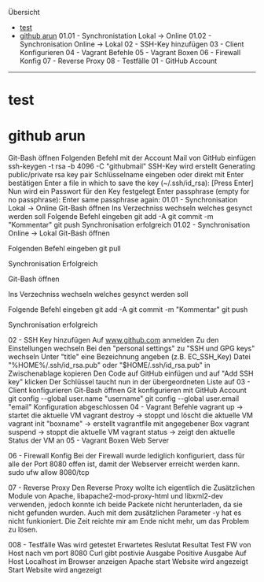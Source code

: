 
Übersicht
- [test](#test)
- [github arun](#github-arun)
01.01 - Synchronistation Lokal -> Online
01.02 - Synchronisation Online -> Lokal
02 - SSH-Key hinzufügen
03 - Client Konfigurieren
04 - Vagrant Befehle
05 - Vagrant Boxen
06 - Firewall Konfig
07 - Reverse Proxy
08 - Testfälle
01 - GitHub Account
___

test
===

github arun
===

Git-Bash öffnen
Folgenden Befehl mit der Account Mail von GitHub einfügen 
ssh-keygen -t rsa -b 4096 -C "githubmail"
SSH-Key wird erstellt 
Generating public/private rsa key pair
Schlüsselname eingeben oder direkt mit Enter bestätigen 
Enter a file in which to save the key (~/.ssh/id_rsa): [Press Enter]
Nun wird ein Passwort für den Key festgelegt 
Enter passphrase (empty for no passphrase): 
Enter same passphrase again:
01.01 - Synchronisation Lokal -> Online
Git-Bash öffnen
Ins Verzechniss wechseln welches gesynct werden soll
Folgende Befehl eingeben 
git add -A 
git commit -m "Kommentar" 
git push
Synchronisation erfolgreich
01.02 - Synchronisation Online -> Lokal
Git-Bash öffnen

Folgenden Befehl eingeben 
git pull

Synchronisation Erfolgreich

Git-Bash öffnen

Ins Verzechniss wechseln welches gesynct werden soll

Folgende Befehl eingeben 
git add -A 
git commit -m "Kommentar" 
git push

Synchronisation erfolgreich

02 - SSH Key hinzufügen
Auf www.github.com anmelden
Zu den Einstellungen wechseln
Bei den "personal settings" zu "SSH und GPG keys" wechseln
Unter "title" eine Bezeichnung angeben (z.B. EC_SSH_Key)
Datei "%HOME%/.ssh/id_rsa.pub" oder "$HOME/.ssh/id_rsa.pub" in Zwischenablage kopieren
Den Code auf GitHub einfügen und auf "Add SSH key" klicken
Der Schlüssel taucht nun in der übergeordneten Liste auf
03 - Client konfigurieren
Git-Bash öffnen
Git konfigurieren mit GitHub Account 
git config --global user.name "username" 
git config --global user.email "email"
Konfiguration abgeschlossen
04 - Vagrant Befehle
vagrant up -> startet die aktuelle VM
vagrant destroy -> stoppt und löscht die aktuelle VM
vagrant init "boxname" -> erstellt vagrantfile mit angegebener Box
vagrant suspend -> stoppt die aktuelle VM
vagrant status -> zeigt den aktuelle Status der VM an
05 - Vagrant Boxen
Web Server

06 - Firewall Konfig
Bei der Firewall wurde lediglich konfiguriert, dass für alle der Port 8080 offen ist, damit der Webserver erreicht werden kann. 
sudo ufw allow 8080/tcp

07 - Reverse Proxy
Den Reverse Proxy wollte ich eigentlich die Zusätzlichen Module von Apache, libapache2-mod-proxy-html und libxml2-dev verwenden, jedoch konnte ich beide Packete nicht herunterladen, da sie nicht gefunden wurden. Auch mit dem zusätzlichen Parameter -y hat es nicht funkioniert. Die Zeit reichte mir am Ende nicht mehr, um das Problem zu lösen.

008 - Testfälle
Was wird getestet	Erwartetes Reslutat	Resultat
Test FW von Host nach vm port 8080	Curl gibt postivie Ausgabe	Positive Ausgabe
Auf Host Localhost im Browser anzeigen	Apache start Website wird angezeigt	Start Website wird angezeigt
